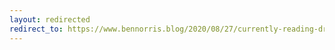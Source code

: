 ```yaml
---
layout: redirected
redirect_to: https://www.bennorris.blog/2020/08/27/currently-reading-draft.html
---
```

